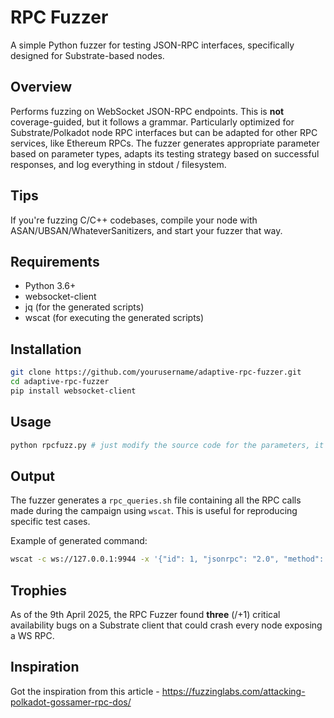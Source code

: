 # RPC Fuzzer
A simple Python fuzzer for testing JSON-RPC interfaces, specifically designed for Substrate-based nodes.

## Overview

Performs fuzzing on WebSocket JSON-RPC endpoints. This is **not** coverage-guided, but it follows a grammar. Particularly optimized for  Substrate/Polkadot node RPC interfaces but can be adapted for other RPC services, like Ethereum RPCs. The fuzzer generates appropriate parameter  based on parameter types, adapts its testing strategy based on successful responses, and log everything in stdout / filesystem.

## Tips
If you're fuzzing C/C++ codebases, compile your node with ASAN/UBSAN/WhateverSanitizers, and start your fuzzer that way.

## Requirements

- Python 3.6+
- websocket-client
- jq (for the generated scripts)
- wscat (for executing the generated scripts)

## Installation

```bash
git clone https://github.com/yourusername/adaptive-rpc-fuzzer.git
cd adaptive-rpc-fuzzer
pip install websocket-client
```

## Usage

```bash
python rpcfuzz.py # just modify the source code for the parameters, it fuzzes `localhost` by default
```

## Output

The fuzzer generates a `rpc_queries.sh` file containing all the RPC calls made during the campaign using `wscat`. This is useful for reproducing specific test cases.

Example of generated command:
```bash
wscat -c ws://127.0.0.1:9944 -x '{"id": 1, "jsonrpc": "2.0", "method": "chain_getBlockHash", "params": [123]}' | jq;
```

##  Trophies

As of the 9th April 2025, the RPC Fuzzer found **three** (/+1) critical availability bugs on a Substrate client that could crash every node exposing a WS RPC.

## Inspiration

Got the inspiration from this article - https://fuzzinglabs.com/attacking-polkadot-gossamer-rpc-dos/
